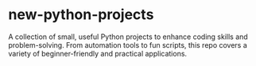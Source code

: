 # new-python-projects
A collection of small, useful Python projects to enhance coding skills and problem-solving. From automation tools to fun scripts, this repo covers a variety of beginner-friendly and practical applications.
